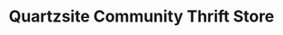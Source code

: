 ---
title: "Quartzsite Community Thrift Store"
url: /quartzsite/quartzsite-community-thrift-store/
shop: charity
---
